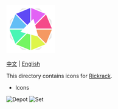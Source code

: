 ![Haworthia the Firework](../../../icons/full/icon_full_128.png)

[中文](https://eigenmiao.com/yanhuo/) | [English](https://eigenmiao.com/rickrack/)

This directory contains icons for [Rickrack](https://github.com/eigenmiao/Rickrack).

* Icons
<div>
<img src="depot.ico" alt="Depot" height="128" />
<img src="set.ico" alt="Set" height="128" />
</div>
